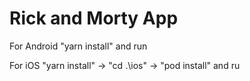 # Rick and Morty App

For Android "yarn install" and run

For iOS "yarn install" -> "cd .\ios" -> "pod install" and ru
